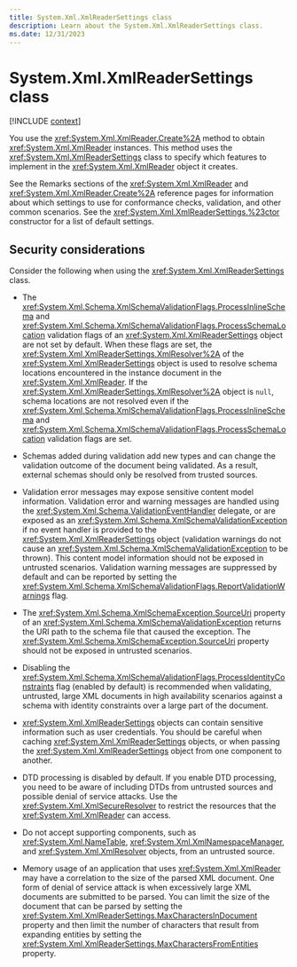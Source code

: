 ```yaml
---
title: System.Xml.XmlReaderSettings class
description: Learn about the System.Xml.XmlReaderSettings class.
ms.date: 12/31/2023
---
```

# System.Xml.XmlReaderSettings class

[!INCLUDE [context](includes/context.md)]

You use the <xref:System.Xml.XmlReader.Create%2A> method to obtain <xref:System.Xml.XmlReader> instances. This method uses the <xref:System.Xml.XmlReaderSettings> class to specify which features to implement in the <xref:System.Xml.XmlReader> object it creates.

See the Remarks sections of the <xref:System.Xml.XmlReader> and <xref:System.Xml.XmlReader.Create%2A> reference pages for information about which settings to use for conformance checks, validation, and other common scenarios. See the <xref:System.Xml.XmlReaderSettings.%23ctor> constructor for a list of default settings.

## Security considerations

Consider the following when using the <xref:System.Xml.XmlReaderSettings> class.

- The <xref:System.Xml.Schema.XmlSchemaValidationFlags.ProcessInlineSchema> and <xref:System.Xml.Schema.XmlSchemaValidationFlags.ProcessSchemaLocation> validation flags of an <xref:System.Xml.XmlReaderSettings> object are not set by default. When these flags are set, the <xref:System.Xml.XmlReaderSettings.XmlResolver%2A> of the <xref:System.Xml.XmlReaderSettings> object is used to resolve schema locations encountered in the instance document in the <xref:System.Xml.XmlReader>. If the <xref:System.Xml.XmlReaderSettings.XmlResolver%2A> object is `null`, schema locations are not resolved even if the <xref:System.Xml.Schema.XmlSchemaValidationFlags.ProcessInlineSchema> and <xref:System.Xml.Schema.XmlSchemaValidationFlags.ProcessSchemaLocation> validation flags are set.

- Schemas added during validation add new types and can change the validation outcome of the document being validated. As a result, external schemas should only be resolved from trusted sources.

- Validation error messages may expose sensitive content model information. Validation error and warning messages are handled using the <xref:System.Xml.Schema.ValidationEventHandler> delegate, or are exposed as an <xref:System.Xml.Schema.XmlSchemaValidationException> if no event handler is provided to the <xref:System.Xml.XmlReaderSettings> object (validation warnings do not cause an <xref:System.Xml.Schema.XmlSchemaValidationException> to be thrown). This content model information should not be exposed in untrusted scenarios. Validation warning messages are suppressed by default and can be reported by setting the <xref:System.Xml.Schema.XmlSchemaValidationFlags.ReportValidationWarnings> flag.

- The <xref:System.Xml.Schema.XmlSchemaException.SourceUri> property of an <xref:System.Xml.Schema.XmlSchemaValidationException> returns the URI path to the schema file that caused the exception. The <xref:System.Xml.Schema.XmlSchemaException.SourceUri> property should not be exposed in untrusted scenarios.

- Disabling the <xref:System.Xml.Schema.XmlSchemaValidationFlags.ProcessIdentityConstraints> flag (enabled by default) is recommended when validating, untrusted, large XML documents in high availability scenarios against a schema with identity constraints over a large part of the document.

- <xref:System.Xml.XmlReaderSettings> objects can contain sensitive information such as user credentials. You should be careful when caching <xref:System.Xml.XmlReaderSettings> objects, or when passing the <xref:System.Xml.XmlReaderSettings> object from one component to another.

- DTD processing is disabled by default. If you enable DTD processing, you need to be aware of including DTDs from untrusted sources and possible denial of service attacks. Use the <xref:System.Xml.XmlSecureResolver> to restrict the resources that the <xref:System.Xml.XmlReader> can access.

- Do not accept supporting components, such as <xref:System.Xml.NameTable>, <xref:System.Xml.XmlNamespaceManager>, and <xref:System.Xml.XmlResolver> objects, from an untrusted source.

- Memory usage of an application that uses <xref:System.Xml.XmlReader> may have a correlation to the size of the parsed XML document. One form of denial of service attack is when excessively large XML documents are submitted to be parsed. You can limit the size of the document that can be parsed by setting the <xref:System.Xml.XmlReaderSettings.MaxCharactersInDocument> property and then limit the number of characters that result from expanding entities by setting the <xref:System.Xml.XmlReaderSettings.MaxCharactersFromEntities> property.
